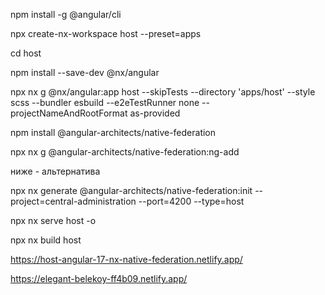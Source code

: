 npm install -g @angular/cli

npx create-nx-workspace host --preset=apps

cd host

npm install --save-dev @nx/angular

npx nx g @nx/angular:app host --skipTests --directory 'apps/host' --style scss --bundler esbuild --e2eTestRunner none --projectNameAndRootFormat as-provided

npm install @angular-architects/native-federation

npx nx g @angular-architects/native-federation:ng-add

ниже - альтернатива

npx nx generate @angular-architects/native-federation:init --project=central-administration --port=4200 --type=host

npx nx serve host -o

npx nx build host

https://host-angular-17-nx-native-federation.netlify.app/

https://elegant-belekoy-ff4b09.netlify.app/
